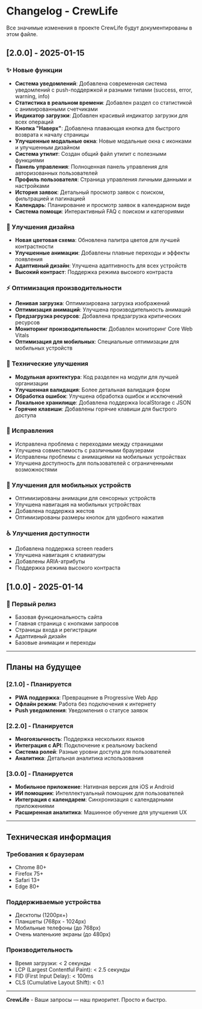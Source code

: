 # Changelog - CrewLife

Все значимые изменения в проекте CrewLife будут документированы в этом файле.

## [2.0.0] - 2025-01-15

### ✨ Новые функции
- **Система уведомлений**: Добавлена современная система уведомлений с push-поддержкой и разными типами (success, error, warning, info)
- **Статистика в реальном времени**: Добавлен раздел со статистикой с анимированными счетчиками
- **Индикатор загрузки**: Добавлен красивый индикатор загрузки для всех операций
- **Кнопка "Наверх"**: Добавлена плавающая кнопка для быстрого возврата к началу страницы
- **Улучшенные модальные окна**: Новые модальные окна с иконками и улучшенным дизайном
- **Система утилит**: Создан общий файл утилит с полезными функциями
- **Панель управления**: Полноценная панель управления для авторизованных пользователей
- **Профиль пользователя**: Страница управления личными данными и настройками
- **История заявок**: Детальный просмотр заявок с поиском, фильтрацией и пагинацией
- **Календарь**: Планирование и просмотр заявок в календарном виде
- **Система помощи**: Интерактивный FAQ с поиском и категориями

### 🎨 Улучшения дизайна
- **Новая цветовая схема**: Обновлена палитра цветов для лучшей контрастности
- **Улучшенные анимации**: Добавлены плавные переходы и эффекты появления
- **Адаптивный дизайн**: Улучшена адаптивность для всех устройств
- **Высокий контраст**: Поддержка режима высокого контраста

### ⚡ Оптимизация производительности
- **Ленивая загрузка**: Оптимизирована загрузка изображений
- **Оптимизация анимаций**: Улучшена производительность анимаций
- **Предзагрузка ресурсов**: Добавлена предзагрузка критических ресурсов
- **Мониторинг производительности**: Добавлен мониторинг Core Web Vitals
- **Оптимизация для мобильных**: Специальные оптимизации для мобильных устройств

### 🔧 Технические улучшения
- **Модульная архитектура**: Код разделен на модули для лучшей организации
- **Улучшенная валидация**: Более детальная валидация форм
- **Обработка ошибок**: Улучшена обработка ошибок и исключений
- **Локальное хранилище**: Добавлена поддержка localStorage с JSON
- **Горячие клавиши**: Добавлены горячие клавиши для быстрого доступа

### 🐛 Исправления
- Исправлена проблема с переходами между страницами
- Улучшена совместимость с различными браузерами
- Исправлены проблемы с анимациями на мобильных устройствах
- Улучшена доступность для пользователей с ограниченными возможностями

### 📱 Улучшения для мобильных устройств
- Оптимизированы анимации для сенсорных устройств
- Улучшена навигация на мобильных устройствах
- Добавлена поддержка жестов
- Оптимизированы размеры кнопок для удобного нажатия

### ♿ Улучшения доступности
- Добавлена поддержка screen readers
- Улучшена навигация с клавиатуры
- Добавлены ARIA-атрибуты
- Поддержка режима высокого контраста

## [1.0.0] - 2025-01-14

### 🎉 Первый релиз
- Базовая функциональность сайта
- Главная страница с кнопками запросов
- Страницы входа и регистрации
- Адаптивный дизайн
- Базовые анимации и переходы

---

## Планы на будущее

### [2.1.0] - Планируется
- **PWA поддержка**: Превращение в Progressive Web App
- **Офлайн режим**: Работа без подключения к интернету
- **Push уведомления**: Уведомления о статусе заявок

### [2.2.0] - Планируется
- **Многоязычность**: Поддержка нескольких языков
- **Интеграция с API**: Подключение к реальному backend
- **Система ролей**: Разные уровни доступа для пользователей
- **Аналитика**: Детальная аналитика использования

### [3.0.0] - Планируется
- **Мобильное приложение**: Нативная версия для iOS и Android
- **ИИ помощник**: Интеллектуальный помощник для пользователей
- **Интеграция с календарем**: Синхронизация с календарными приложениями
- **Расширенная аналитика**: Машинное обучение для улучшения UX

---

## Техническая информация

### Требования к браузерам
- Chrome 80+
- Firefox 75+
- Safari 13+
- Edge 80+

### Поддерживаемые устройства
- Десктопы (1200px+)
- Планшеты (768px - 1024px)
- Мобильные телефоны (до 768px)
- Очень маленькие экраны (до 480px)

### Производительность
- Время загрузки: < 2 секунды
- LCP (Largest Contentful Paint): < 2.5 секунды
- FID (First Input Delay): < 100ms
- CLS (Cumulative Layout Shift): < 0.1

---

**CrewLife** - Ваши запросы — наш приоритет. Просто и быстро.